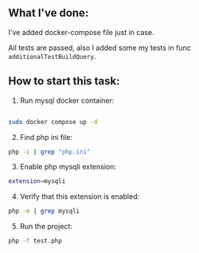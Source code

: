 ## What I've done:

I've added docker-compose file just in case.

All tests are passed, also I added some my tests in func `additionalTestBuildQuery`.

## How to start this task:

1. Run mysql docker container:

```bash

sudo docker compose up -d

```
2. Find php ini file:

```bash
php -i | grep "php.ini"
```

3. Enable php mysqli extension:

```bash
extension=mysqli
```

4. Verify that this extension is enabled:

```bash
php -m | grep mysqli
```

5. Run the project:

```bash
php -f test.php
```